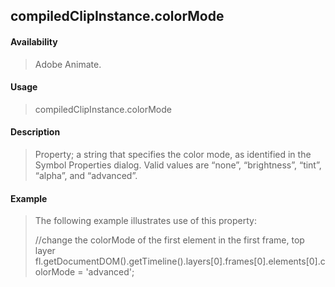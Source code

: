 ## compiledClipInstance.colorMode

#### Availability

> Adobe Animate.

#### Usage

> compiledClipInstance.colorMode

#### Description

> Property; a string that specifies the color mode, as identified in the Symbol Properties dialog. Valid values are “none”, “brightness”, “tint”, “alpha”, and “advanced”.

#### Example

> The following example illustrates use of this property:
>
> //change the colorMode of the first element in the first frame, top layer fl.getDocumentDOM().getTimeline().layers\[0\].frames\[0\].elements\[0\].colorMode = 'advanced';
